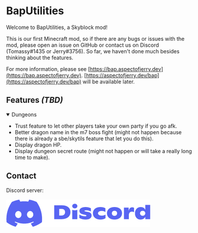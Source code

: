 # BapUtilities

Welcome to BapUtilities, a Skyblock mod!

This is our first Minecraft mod, so if there are any bugs or issues with the mod, please open an issue on GitHub or contact us on Discord (Tomassy#1435 or Jerry#3756).
So far, we haven't done much besides thinking about the features.

For more information, please see [https://bap.aspectofjerry.dev](https://bap.aspectofjerry.dev). [https://aspectofjerry.dev/bap](https://aspectofjerry.dev/bap) will be available later.

## Features *(TBD)*

<details open>
  <summary>Dungeons</summary>

 <ul>
  <li>Trust feature to let other players take your own party if you go afk.</li>
  <li>Better dragon name in the m7 boss fight (might not happen because there is already a sbe/skytils feature that let you do this).</li>
  <li>Display dragon HP.</li>
  <li>Display dungeon secret route (might not happen or will take a really long time to make).</li>
</ul> 

</details>

## Contact

Discord server:<br><br>
[![Discord invite logo](./assets/small_logo_blurple_RGB.png)](https://discord.gg/Bq8WDeHHkU)
